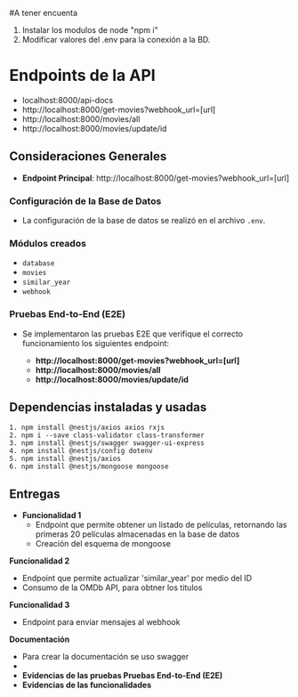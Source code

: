 #A tener encuenta
1. Instalar los modulos de node "npm i"
2. Modificar valores del .env para la conexión a la BD.

# Endpoints de la API

- localhost:8000/api-docs
- http://localhost:8000/get-movies?webhook_url=[url]
- http://localhost:8000/movies/all
- http://localhost:8000/movies/update/id

## Consideraciones Generales

- **Endpoint Principal**: http://localhost:8000/get-movies?webhook_url=[url]


### Configuración de la Base de Datos

- La configuración de la base de datos se realizó en el archivo `.env`.

### Módulos creados
- `database`
- `movies`
- `similar_year`
- `webhook`

### Pruebas End-to-End (E2E)

- Se implementaron las pruebas E2E que verifique el correcto funcionamiento los siguientes endpoint:
  
  - **http://localhost:8000/get-movies?webhook_url=[url]**
  - **http://localhost:8000/movies/all**
  - **http://localhost:8000/movies/update/id**

## Dependencias instaladas y usadas
    1. npm install @nestjs/axios axios rxjs
    2. npm i --save class-validator class-transformer
    3. npm install @nestjs/swagger swagger-ui-express
    4. npm install @nestjs/config dotenv
    5. npm install @nestjs/axios
    6. npm install @nestjs/mongoose mongoose

## Entregas

- **Funcionalidad 1**
   - Endpoint que permite obtener un listado de películas, retornando las primeras 20 películas almacenadas en la base de datos
   - Creación del esquema de mongoose

**Funcionalidad 2**
   - Endpoint que permite actualizar 'similar_year' por medio del ID
   - Consumo de la OMDb API, para obtner los titulos

**Funcionalidad 3**
  - Endpoint para enviar mensajes al webhook

**Documentación**
- Para crear la documentación se uso swagger
- 
- **Evidencias de las pruebas Pruebas End-to-End (E2E)**
- **Evidencias de las funcionalidades**
